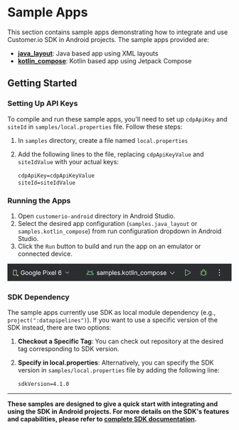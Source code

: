 # Sample Apps

This section contains sample apps demonstrating how to integrate and use Customer.io SDK in Android projects. The sample apps provided are:

- **[java_layout](java_layout)**: Java based app using XML layouts
- **[kotlin_compose](kotlin_compose)**: Kotlin based app using Jetpack Compose

## Getting Started

### Setting Up API Keys

To compile and run these sample apps, you'll need to set up `cdpApiKey` and `siteId` in `samples/local.properties` file. Follow these steps:

1. In `samples` directory, create a file named `local.properties`
2. Add the following lines to the file, replacing `cdpApiKeyValue` and `siteIdValue` with your actual keys:

    ```plaintext
    cdpApiKey=cdpApiKeyValue
    siteId=siteIdValue
    ```

### Running the Apps

1. Open `customerio-android` directory in Android Studio.
2. Select the desired app configuration (`samples.java_layout` or `samples.kotlin_compose`) from run configuration dropdown in Android Studio.
3. Click the `Run` button to build and run the app on an emulator or connected device.

![select sample app configuration in Android Studio](/misc/run_sample_app.png)

### SDK Dependency

The sample apps currently use SDK as local module dependency (e.g., `project(":datapipelines")`). If you want to use a specific version of the SDK instead, there are two options:

1. **Checkout a Specific Tag**: You can check out repository at the desired tag corresponding to SDK version.
2. **Specify in local.properties**: Alternatively, you can specify the SDK version in `samples/local.properties` file by adding the following line:

    ```plaintext
    sdkVersion=4.1.0
    ```

---

**These samples are designed to give a quick start with integrating and using the SDK in Android projects. For more details on the SDK's features and capabilities, please refer to [complete SDK documentation](https://customer.io/docs/sdk/android/).**
